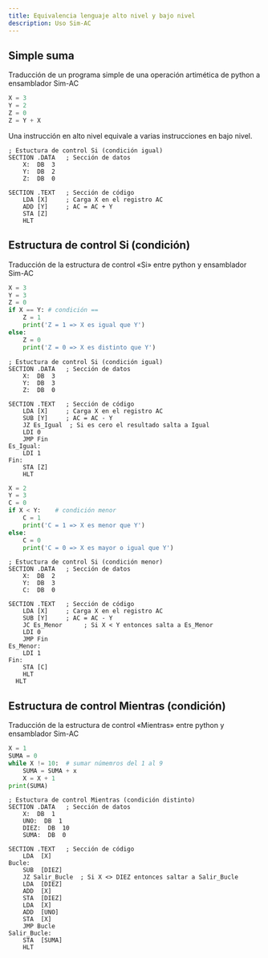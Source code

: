 ```yaml
---
title: Equivalencia lenguaje alto nivel y bajo nivel
description: Uso Sim-AC
---
```



## Simple suma 
Traducción de un programa simple de una operación artimética de python a ensamblador Sim-AC

```python
X = 3
Y = 2
Z = 0
Z = Y + X
```

Una instrucción en alto nivel equivale a varias instrucciones en bajo nivel.

```ac
; Estuctura de control Si (condición igual)
SECTION .DATA   ; Sección de datos
    X:  DB  3
    Y:  DB  2
    Z:  DB  0

SECTION .TEXT   ; Sección de código
    LDA [X]     ; Carga X en el registro AC
    ADD [Y]     ; AC = AC + Y
    STA [Z] 
    HLT
```

## Estructura de control Si (condición) 
Traducción de la estructura de control «Si» entre python y ensamblador Sim-AC

```python
X = 3
Y = 3
Z = 0
if X == Y: # condición ==
    Z = 1
    print('Z = 1 => X es igual que Y')
else:
    Z = 0
    print('Z = 0 => X es distinto que Y')
```


```ac
; Estuctura de control Si (condición igual)
SECTION .DATA   ; Sección de datos
    X:  DB  3
    Y:  DB  3
    Z:  DB  0

SECTION .TEXT   ; Sección de código
    LDA [X]     ; Carga X en el registro AC
    SUB [Y]     ; AC = AC - Y
    JZ Es_Igual  ; Si es cero el resultado salta a Igual
    LDI 0  
    JMP Fin 
Es_Igual:
    LDI 1  
Fin:
    STA [Z] 
    HLT
```

```python
X = 2
Y = 3
C = 0
if X < Y:    # condición menor
    C = 1
    print('C = 1 => X es menor que Y')
else:
    C = 0
    print('C = 0 => X es mayor o igual que Y')
```

```ac
; Estuctura de control Si (condición menor)
SECTION .DATA   ; Sección de datos
    X:  DB  2
    Y:  DB  3
    C:  DB  0

SECTION .TEXT   ; Sección de código
    LDA [X]     ; Carga X en el registro AC
    SUB [Y]     ; AC = AC - Y
    JC Es_Menor      ; Si X < Y entonces salta a Es_Menor
    LDI 0  
    JMP Fin 
Es_Menor:
    LDI 1  
Fin:
    STA [C] 
    HLT
  HLT
```


## Estructura de control Mientras (condición) 
Traducción de la estructura de control «Mientras» entre python y ensamblador Sim-AC

```python
X = 1 
SUMA = 0 
while X != 10:  # sumar númemros del 1 al 9
    SUMA = SUMA + x
    X = X + 1 
print(SUMA)
```

```ac
; Estuctura de control Mientras (condición distinto)
SECTION .DATA   ; Sección de datos
    X:  DB  1
    UNO:  DB  1
    DIEZ:  DB  10
    SUMA:  DB  0

SECTION .TEXT   ; Sección de código
    LDA  [X]
Bucle:
    SUB  [DIEZ]
    JZ Salir_Bucle  ; Si X <> DIEZ entonces saltar a Salir_Bucle
    LDA  [DIEZ]    
    ADD  [X]
    STA  [DIEZ]   
    LDA  [X]
    ADD  [UNO]
    STA  [X]
    JMP Bucle
Salir_Bucle:
    STA  [SUMA]
    HLT
```


